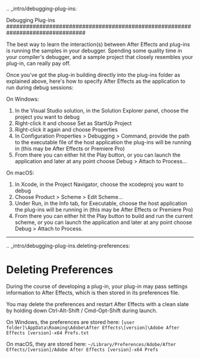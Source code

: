 .. _intro/debugging-plug-ins:

Debugging Plug-ins
################################################################################

The best way to learn the interaction(s) between After Effects and plug-ins is running the samples in your debugger. Spending some quality time in your compiler's debugger, and a sample project that closely resembles your plug-in, can really pay off.

Once you've got the plug-in building directly into the plug-ins folder as explained above, here's how to specify After Effects as the application to run during debug sessions:

On Windows:

1) In the Visual Studio solution, in the Solution Explorer panel, choose the project you want to debug
2) Right-click it and choose Set as StartUp Project
3) Right-click it again and choose Properties
4) In Configuration Properties > Debugging > Command, provide the path to the executable file of the host application the plug-ins will be running in (this may be After Effects or Premiere Pro)
5) From there you can either hit the Play button, or you can launch the application and later at any point choose Debug > Attach to Process...

On macOS:

1) In Xcode, in the Project Navigator, choose the xcodeproj you want to debug
2) Choose Product > Scheme > Edit Scheme...
3) Under Run, in the Info tab, for Executable, choose the host application the plug-ins will be running in (this may be After Effects or Premiere Pro)
4) From there you can either hit the Play button to build and run the current scheme, or you can launch the application and later at any point choose Debug > Attach to Process.

----

.. _intro/debugging-plug-ins.deleting-preferences:

Deleting Preferences
================================================================================

During the course of developing a plug-in, your plug-in may pass settings information to After Effects, which is then stored in its preferences file.

You may delete the preferences and restart After Effects with a clean slate by holding down Ctrl-Alt-Shift / Cmd-Opt-Shift during launch.

On Windows, the preferences are stored here: ``[user folder]\AppData\Roaming\Adobe\After Effects\[version]\Adobe After Effects [version]-x64 Prefs.txt``

On macOS, they are stored here: ``~/Library/Preferences/Adobe/After Effects/[version]/Adobe After Effects [version]-x64 Prefs``
